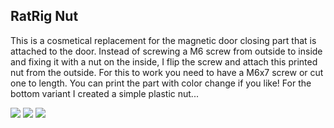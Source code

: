 ## RatRig Nut ##

This is a cosmetical replacement for the magnetic door closing part that is attached to the door. Instead of screwing a M6 screw from outside to inside and fixing it with a nut on the inside, I flip the screw and attach this printed nut from the outside. For this to work you need to have a M6x7 screw or cut one to length. You can print the part with color change if you like! For the bottom variant I created a simple plastic nut...

![](https://github.com/RURon/Vcore-Mods/blob/main/Ratrig-Nut/M6RatrigNuts.png)
![](https://github.com/RURon/Vcore-Mods/blob/main/Ratrig-Nut/M6ScrewNut.png)
![](https://github.com/RURon/Vcore-Mods/blob/main/Ratrig-Nut/ratnuts.jpg)
